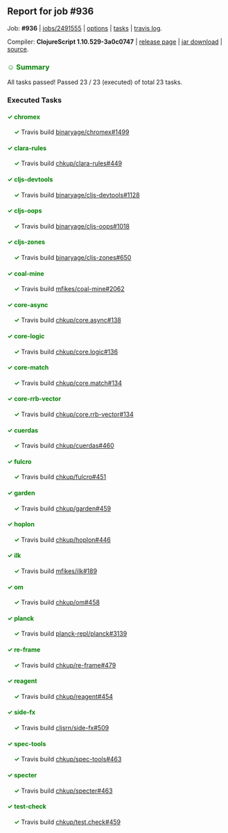 ## Report for job #936

Job: **#936** | [jobs/2491555](https://github.com/cljs-oss/canary/commit/249155548cb2a3626bf6665b09dee78b900c07db) | [options](options.edn) | [tasks](tasks.edn) | [travis log](https://travis-ci.org/cljs-oss/canary/builds/535140121).

Compiler: **ClojureScript 1.10.529-3a0c0747** | [release page](https://github.com/cljs-oss/canary/releases/tag/r1.10.529-3a0c0747) | [jar download](https://github.com/cljs-oss/canary/releases/download/r1.10.529-3a0c0747/clojurescript-1.10.529-3a0c0747.jar) | [source](https://github.com/clojure/clojurescript/commit/3a0c07477ae781bf521bdc2b074ed7b783bb93f3).

### <b style='color:green'>☺ Summary</b>

All tasks passed! Passed 23 / 23 (executed) of total 23 tasks.

### Executed Tasks

#### <b style='color:green'>&#x2713; chromex</b>
&nbsp;&nbsp;&nbsp;&nbsp;<b style='color:green'>&#x2713;</b> Travis build [binaryage/chromex#1499](https://travis-ci.org/binaryage/chromex/builds/535141124)<br>

#### <b style='color:green'>&#x2713; clara-rules</b>
&nbsp;&nbsp;&nbsp;&nbsp;<b style='color:green'>&#x2713;</b> Travis build [chkup/clara-rules#449](https://travis-ci.org/chkup/clara-rules/builds/535141128)<br>

#### <b style='color:green'>&#x2713; cljs-devtools</b>
&nbsp;&nbsp;&nbsp;&nbsp;<b style='color:green'>&#x2713;</b> Travis build [binaryage/cljs-devtools#1128](https://travis-ci.org/binaryage/cljs-devtools/builds/535141134)<br>

#### <b style='color:green'>&#x2713; cljs-oops</b>
&nbsp;&nbsp;&nbsp;&nbsp;<b style='color:green'>&#x2713;</b> Travis build [binaryage/cljs-oops#1018](https://travis-ci.org/binaryage/cljs-oops/builds/535141132)<br>

#### <b style='color:green'>&#x2713; cljs-zones</b>
&nbsp;&nbsp;&nbsp;&nbsp;<b style='color:green'>&#x2713;</b> Travis build [binaryage/cljs-zones#650](https://travis-ci.org/binaryage/cljs-zones/builds/535141136)<br>

#### <b style='color:green'>&#x2713; coal-mine</b>
&nbsp;&nbsp;&nbsp;&nbsp;<b style='color:green'>&#x2713;</b> Travis build [mfikes/coal-mine#2062](https://travis-ci.org/mfikes/coal-mine/builds/535141140)<br>

#### <b style='color:green'>&#x2713; core-async</b>
&nbsp;&nbsp;&nbsp;&nbsp;<b style='color:green'>&#x2713;</b> Travis build [chkup/core.async#138](https://travis-ci.org/chkup/core.async/builds/535141146)<br>

#### <b style='color:green'>&#x2713; core-logic</b>
&nbsp;&nbsp;&nbsp;&nbsp;<b style='color:green'>&#x2713;</b> Travis build [chkup/core.logic#136](https://travis-ci.org/chkup/core.logic/builds/535141155)<br>

#### <b style='color:green'>&#x2713; core-match</b>
&nbsp;&nbsp;&nbsp;&nbsp;<b style='color:green'>&#x2713;</b> Travis build [chkup/core.match#134](https://travis-ci.org/chkup/core.match/builds/535141157)<br>

#### <b style='color:green'>&#x2713; core-rrb-vector</b>
&nbsp;&nbsp;&nbsp;&nbsp;<b style='color:green'>&#x2713;</b> Travis build [chkup/core.rrb-vector#134](https://travis-ci.org/chkup/core.rrb-vector/builds/535141161)<br>

#### <b style='color:green'>&#x2713; cuerdas</b>
&nbsp;&nbsp;&nbsp;&nbsp;<b style='color:green'>&#x2713;</b> Travis build [chkup/cuerdas#460](https://travis-ci.org/chkup/cuerdas/builds/535141163)<br>

#### <b style='color:green'>&#x2713; fulcro</b>
&nbsp;&nbsp;&nbsp;&nbsp;<b style='color:green'>&#x2713;</b> Travis build [chkup/fulcro#451](https://travis-ci.org/chkup/fulcro/builds/535141165)<br>

#### <b style='color:green'>&#x2713; garden</b>
&nbsp;&nbsp;&nbsp;&nbsp;<b style='color:green'>&#x2713;</b> Travis build [chkup/garden#459](https://travis-ci.org/chkup/garden/builds/535141169)<br>

#### <b style='color:green'>&#x2713; hoplon</b>
&nbsp;&nbsp;&nbsp;&nbsp;<b style='color:green'>&#x2713;</b> Travis build [chkup/hoplon#446](https://travis-ci.org/chkup/hoplon/builds/535141260)<br>

#### <b style='color:green'>&#x2713; ilk</b>
&nbsp;&nbsp;&nbsp;&nbsp;<b style='color:green'>&#x2713;</b> Travis build [mfikes/ilk#189](https://travis-ci.org/mfikes/ilk/builds/535141173)<br>

#### <b style='color:green'>&#x2713; om</b>
&nbsp;&nbsp;&nbsp;&nbsp;<b style='color:green'>&#x2713;</b> Travis build [chkup/om#458](https://travis-ci.org/chkup/om/builds/535141202)<br>

#### <b style='color:green'>&#x2713; planck</b>
&nbsp;&nbsp;&nbsp;&nbsp;<b style='color:green'>&#x2713;</b> Travis build [planck-repl/planck#3139](https://travis-ci.org/planck-repl/planck/builds/535141212)<br>

#### <b style='color:green'>&#x2713; re-frame</b>
&nbsp;&nbsp;&nbsp;&nbsp;<b style='color:green'>&#x2713;</b> Travis build [chkup/re-frame#479](https://travis-ci.org/chkup/re-frame/builds/535141204)<br>

#### <b style='color:green'>&#x2713; reagent</b>
&nbsp;&nbsp;&nbsp;&nbsp;<b style='color:green'>&#x2713;</b> Travis build [chkup/reagent#454](https://travis-ci.org/chkup/reagent/builds/535141200)<br>

#### <b style='color:green'>&#x2713; side-fx</b>
&nbsp;&nbsp;&nbsp;&nbsp;<b style='color:green'>&#x2713;</b> Travis build [cljsrn/side-fx#509](https://travis-ci.org/cljsrn/side-fx/builds/535141186)<br>

#### <b style='color:green'>&#x2713; spec-tools</b>
&nbsp;&nbsp;&nbsp;&nbsp;<b style='color:green'>&#x2713;</b> Travis build [chkup/spec-tools#463](https://travis-ci.org/chkup/spec-tools/builds/535141245)<br>

#### <b style='color:green'>&#x2713; specter</b>
&nbsp;&nbsp;&nbsp;&nbsp;<b style='color:green'>&#x2713;</b> Travis build [chkup/specter#463](https://travis-ci.org/chkup/specter/builds/535141206)<br>

#### <b style='color:green'>&#x2713; test-check</b>
&nbsp;&nbsp;&nbsp;&nbsp;<b style='color:green'>&#x2713;</b> Travis build [chkup/test.check#459](https://travis-ci.org/chkup/test.check/builds/535141251)<br>